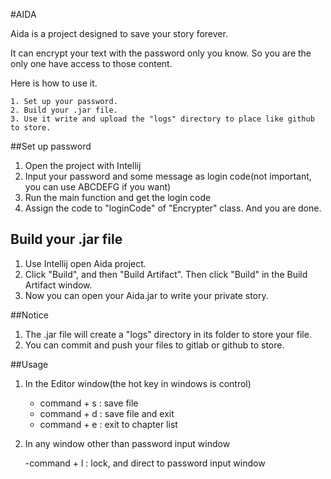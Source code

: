 #AIDA

Aida is a project designed to save your story forever.

It can encrypt your text with the password only you know. So you are the only one have access to those content.

Here is how to use it.

    1. Set up your password.
    2. Build your .jar file.
    3. Use it write and upload the "logs" directory to place like github to store.
    
##Set up password

1. Open the project with Intellij
2. Input your password and some message as login code(not important, you can use ABCDEFG if you want)
3. Run the main function and get the login code
4. Assign the code to "loginCode" of "Encrypter" class. And you are done.

## Build your .jar file

1. Use Intellij open Aida project.
2. Click "Build", and then "Build Artifact". Then click "Build" in the Build Artifact window.
3. Now you can open your Aida.jar to write your private story.

##Notice

1. The .jar file will create a "logs" directory in its folder to store your file.
2. You can commit and push your files to gitlab or github to store.

##Usage

1. In the Editor window(the hot key in windows is control)

    - command + s : save file
    - command + d : save file and exit
    - command + e : exit to chapter list

2. In any window other than password input window

    -command + l : lock, and direct to password input window